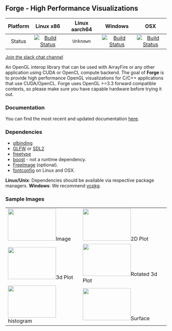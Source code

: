 ## Forge - High Performance Visualizations
| Platform | Linux x86 | Linux aarch64 | Windows | OSX |
|:--------:|:---------:|:-------------:|:-------:|:---:|
| Status   | [![Build Status](https://travis-ci.org/arrayfire/forge.svg?branch=master)](https://travis-ci.org/arrayfire/forge) | `Unknown` | [![Build Status](https://ci.appveyor.com/api/projects/status/github/arrayfire/forge?branch=master&svg=true)](https://ci.appveyor.com/project/9prady9/forge-jwb4e) | [![Build Status](https://travis-ci.org/arrayfire/forge.svg?branch=master)](https://travis-ci.org/arrayfire/forge) |


[Join the slack chat channel](https://join.slack.com/t/arrayfire-org/shared_invite/enQtMjI4MjIzMDMzMTczLWM4ODIyZjA3YmY3NWEwMjk2N2Q0YTQyNGMwZmU4ZjkxNGU0MjYzYmUzYTg3ZTM0MDQxOTE2OTJjNGVkOGEwN2M)

An OpenGL interop library that can be used with ArrayFire or any other application using CUDA or OpenCL compute backend. The goal of **Forge** is to provide high performance OpenGL visualizations for C/C++ applications that use CUDA/OpenCL. Forge uses OpenGL >=3.3 forward compatible contexts, so please make sure you have capable hardware before trying it out.

### Documentation

You can find the most recent and updated documentation [here](http://arrayfire.org/forge/index.htm).

### Dependencies

- [glbinding](https://github.com/cginternals/glbinding)
- [GLFW](http://www.glfw.org/) or [SDL2](https://www.libsdl.org/)
- [freetype](http://www.freetype.org/)
- [boost](https://www.boost.org/) - not a runtime dependency.
- [FreeImage](http://freeimage.sourceforge.net/) (optional).
- [fontconfig](http://www.freedesktop.org/wiki/Software/fontconfig/) on Linux and OSX.

**Linux/Unix**: Dependencies should be available via respective package managers.
**Windows**: We recommend [vcpkg](https://github.com/Microsoft/vcpkg).

### Sample Images
|     |     |
|-----|-----|
| <img src="./docs/images/image.png" width=150 height=100>Image</img> | <img src="./docs/images/plot.png" width=150 height=100>2D Plot</img>  |
| <img src="./docs/images/plot31.png" width=150 height=100>3d Plot</img> | <img src="./docs/images/plot32.png" width=150 height=100>Rotated 3d Plot</img> |
| <img src="./docs/images/hist.png" width=150 height=100>histogram</img> | <img src="./docs/images/surface.png" width=150 height=100>Surface</img> |
